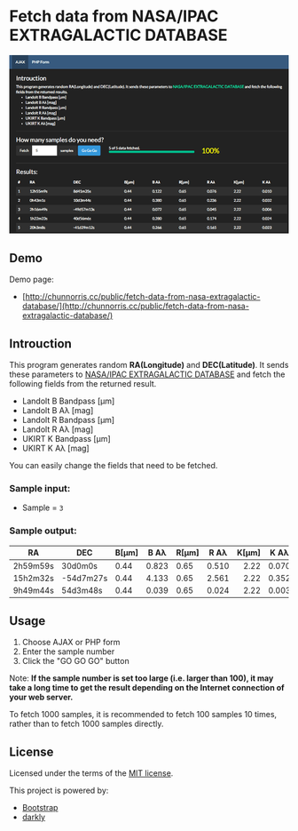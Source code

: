 # Fetch data from NASA/IPAC EXTRAGALACTIC DATABASE

![](overview.png)

## Demo

Demo page:

- [http://chunnorris.cc/public/fetch-data-from-nasa-extragalactic-database/](http://chunnorris.cc/public/fetch-data-from-nasa-extragalactic-database/)

## Introuction
This program generates random **RA(Longitude)** and **DEC(Latitude)**. It sends these parameters to [NASA/IPAC EXTRAGALACTIC DATABASE](http://ned.ipac.caltech.edu/forms/calculator.html) and fetch the following fields from the returned result.

- Landolt B Bandpass [µm]
- Landolt B Aλ [mag]
- Landolt R Bandpass [µm]
- Landolt R Aλ [mag]
- UKIRT K Bandpass [µm]
- UKIRT K Aλ [mag]

You can easily change the fields that need to be fetched.

### Sample input:

- Sample = `3`

### Sample output:

| RA       | DEC     | B[µm] | B Aλ  | R[µm] | R Aλ  | K[µm] | K Aλ  |
|----------|---------|-------|-------|-------|-------|------:|-------|
| 2h59m59s | 30d0m0s | 0.44  | 0.823 | 0.65  | 0.510 |  2.22 | 0.070 |
| 15h2m32s | -54d7m27s | 0.44  | 4.133 | 0.65  | 2.561 |  2.22 | 0.352 |
| 9h49m44s | 54d3m48s | 0.44  | 0.039 | 0.65  | 0.024 |  2.22 | 0.003 |

## Usage

1. Choose AJAX or PHP form
2. Enter the sample number
3. Click the "GO GO GO" button

Note: **If the sample number is set too large (i.e. larger than 100), it may take a long time to get the result depending on the Internet connection of your web server.**

To fetch 1000 samples, it is recommended to fetch 100 samples 10 times, rather than to fetch 1000 samples directly.


## License

Licensed under the terms of the [MIT license](http://opensource.org/licenses/MIT).

This project is powered by:

- [Bootstrap](http://getbootstrap.com/)
- [darkly](http://bootswatch.com/darkly/)
